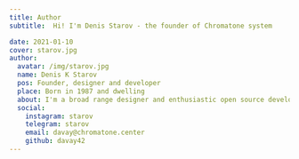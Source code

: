 ```yaml
---
title: Author
subtitle:  Hi! I'm Denis Starov - the founder of Chromatone system

date: 2021-01-10
cover: starov.jpg
author:
  avatar: /img/starov.jpg
  name: Denis K Starov
  pos: Founder, designer and developer
  place: Born in 1987 and dwelling
  about: I'm a broad range designer and enthusiastic open source developer. So I explore music with the web browser. And share my experiments and explorations with everyone here.
  social:
    instagram: starov
    telegram: starov
    email: davay@chromatone.center
    github: davay42
---
```


<author-card :author="$frontmatter?.author"  />

